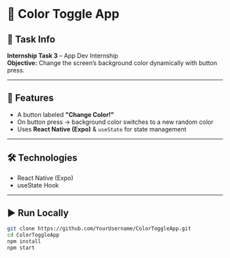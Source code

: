 # 🎨 Color Toggle App

## 📌 Task Info
**Internship Task 3** – App Dev Internship  
**Objective:** Change the screen’s background color dynamically with button press.

---

## 🚀 Features
- A button labeled **"Change Color!"**  
- On button press → background color switches to a new random color  
- Uses **React Native (Expo)** & `useState` for state management  

---

## 🛠 Technologies
- React Native (Expo)
- useState Hook

---

## ▶️ Run Locally
```bash
git clone https://github.com/YourUsername/ColorToggleApp.git
cd ColorToggleApp
npm install
npm start

